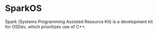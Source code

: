 # SparkOS
Spark (Systems Programming Assisted Resource Kit) is a development kit for OSDev, which prioritizes use of C++.
